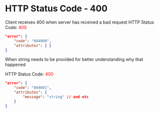 # HTTP Status Code - 400

Client receives 400 when server has received a bad request
HTTP Status Code: <span style="color:red">400</span>
```json
"error": {
    "code": "004000",
    "attributes": { }
}
```

When string needs to be provided for better understanding why that happened

HTTP Status Code: <span style="color:red">400</span>
```json
"error": {
    "code": "004001",
    "attributes": { 
        "message": "string" // and etc
    }
}
```
